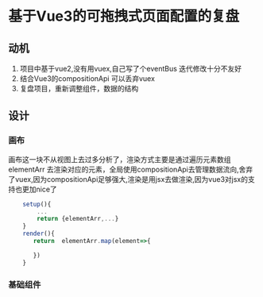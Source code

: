 

# 基于Vue3的可拖拽式页面配置的复盘  
  

## 动机

1. 项目中基于vue2,没有用vuex,自己写了个eventBus 迭代修改十分不友好
2. 结合Vue3的compositionApi 可以丢弃vuex
3. 复盘项目，重新调整组件，数据的结构


## 设计

### 画布

画布这一块不从视图上去过多分析了，渲染方式主要是通过遍历元素数组 elementArr 去渲染对应的元素，全局使用compositionApi去管理数据流向,舍弃了vuex,因为compositionApi足够强大,渲染是用jsx去做渲染,因为vue3对jsx的支持也更加nice了
```javascript
    setup(){
        ...
        return {elementArr,...}
    }
    render(){
       return  elementArr.map(element=>{

       })
    }
```

### 基础组件


